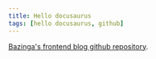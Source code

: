 ```yaml
---
title: Hello docusaurus
tags: [hello docusaurus, github]
---
```


 [Bazinga's frontend blog github repository](https://github.com/zhangyouxiu/my-blog).